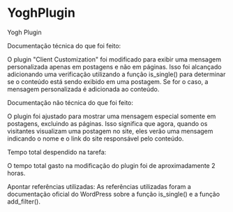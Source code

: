 # YoghPlugin
Yogh Plugin

Documentação técnica do que foi feito:

O plugin "Client Customization" foi modificado para exibir uma mensagem personalizada apenas em postagens e não em páginas. Isso foi alcançado adicionando uma verificação utilizando a função is_single() para determinar se o conteúdo está sendo exibido em uma postagem. Se for o caso, a mensagem personalizada é adicionada ao conteúdo.

Documentação não técnica do que foi feito:

O plugin foi ajustado para mostrar uma mensagem especial somente em postagens, excluindo as páginas. Isso significa que agora, quando os visitantes visualizam uma postagem no site, eles verão uma mensagem indicando o nome e o link do site responsável pelo conteúdo.

Tempo total despendido na tarefa:

O tempo total gasto na modificação do plugin foi de aproximadamente 2 horas.

Apontar referências utilizadas:
As referências utilizadas foram a documentação oficial do WordPress sobre a função is_single() e a função add_filter().
